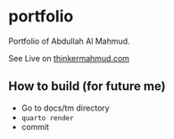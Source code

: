 # portfolio

Portfolio of Abdullah Al Mahmud.

See Live on [thinkermahmud.com](https://www.thinkermahmud.com/)

## How to build (for future me)

- Go to docs/tm directory
- `quarto render`
- commit
